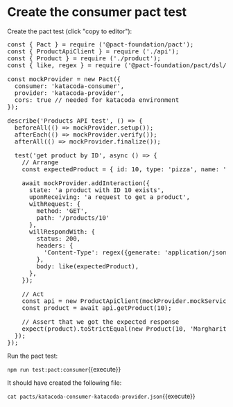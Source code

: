 # Create the consumer pact test

Create the pact test (click "copy to editor"):

<pre class="file" data-filename="consumer.pact.spec.js" data-target="replace">
const { Pact } = require ('@pact-foundation/pact');
const { ProductApiClient } = require ('./api');
const { Product } = require ('./product');
const { like, regex } = require ('@pact-foundation/pact/dsl/matchers');

const mockProvider = new Pact({
  consumer: 'katacoda-consumer',
  provider: 'katacoda-provider',
  cors: true // needed for katacoda environment
});

describe('Products API test', () => {
  beforeAll(() => mockProvider.setup());
  afterEach(() => mockProvider.verify());
  afterAll(() => mockProvider.finalize());

  test('get product by ID', async () => {
    // Arrange
    const expectedProduct = { id: 10, type: 'pizza', name: 'Margharita' }

    await mockProvider.addInteraction({
      state: 'a product with ID 10 exists',
      uponReceiving: 'a request to get a product',
      withRequest: {
        method: 'GET',
        path: '/products/10'
      },
      willRespondWith: {
        status: 200,
        headers: {
          'Content-Type': regex({generate: 'application/json; charset=utf-8', matcher: '^application\/json'}),
        },
        body: like(expectedProduct),
      },
    });

    // Act
    const api = new ProductApiClient(mockProvider.mockService.baseUrl);
    const product = await api.getProduct(10);

    // Assert that we got the expected response
    expect(product).toStrictEqual(new Product(10, 'Margharita', 'pizza'));
  });
});
</pre>

Run the pact test:

`npm run test:pact:consumer`{{execute}}

It should have created the following file:

`cat pacts/katacoda-consumer-katacoda-provider.json`{{execute}}